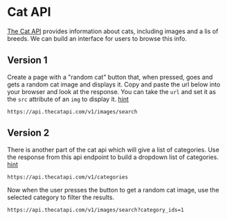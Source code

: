 

# Cat API

[The Cat API](https://docs.thecatapi.com/) provides information about cats, including images and a lis of breeds. We can build an interface for users to browse this info.

## Version 1

Create a page with a "random cat" button that, when pressed, goes and gets a random cat image and displays it. Copy and paste the url below into your browser and look at the response. You can take the `url` and set it as the `src` attribute of an `img` to display it. [hint](https://docs.thecatapi.com/api-reference/images/images-search)

`https://api.thecatapi.com/v1/images/search`


## Version 2

There is another part of the cat api which will give a list of categories. Use the response from this api endpoint to build a dropdown list of categories. [hint](https://docs.thecatapi.com/api-reference/categories/categories-list)

`https://api.thecatapi.com/v1/categories`

Now when the user presses the button to get a random cat image, use the selected category to filter the results.

`https://api.thecatapi.com/v1/images/search?category_ids=1`


